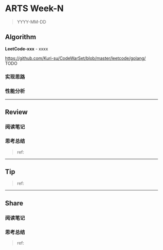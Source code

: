 # ARTS Week-N

> YYYY-MM-DD

## Algorithm

**LeetCode-xxx** - xxxx

https://github.com/Kuri-su/CodeWarSet/blob/master/leetcode/golang/ TODO

### 实现思路

### 性能分析

----

## Review

### 阅读笔记

### 思考总结

> ref:
>
> 

----

## Tip

> ref:
>
> 

----

## Share

### 阅读笔记

### 思考总结

> ref:
>
> 
